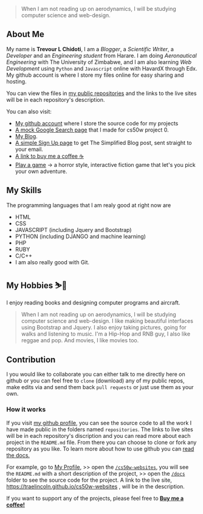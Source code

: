 > When I am not reading up on aerodynamics, I will be studying computer science and web-design. 

## About Me
My name is **Trevour L Chidoti**, I am a _Blogger_, a _Scientific Writer_, a _Developer_ and an _Engineering student_ from Harare.
I am doing _Aeronautical Engineering_ with The University of Zimbabwe, and I am also learning _Web Development_ using `Python` and `Javascript` online with HavardX through Edx. My github account is where I store my files online for easy sharing and hosting. 

You can view the files in [my public repositories][2] and the links to the live sites will be in each repository's description. 

You can also visit: 
- [My github account][2] where I store the source code for my projects
- [A mock Google Search page](https://traelincoln.github.io/cs50w-websites/) that I made for cs50w project 0.
- [My Blog](https://traelincoln.github.io/traelincoln).
- [A simple Sign Up page](traelincoln/signup.html) to get The Simplified Blog post, sent straight to your email.
- [A link to buy me a coffee :coffee:][7]
- [Play a game](/games/typeform1.html) -> a horror style, interactive fiction game that let's you pick your own adventure. 

## My Skills
The programming languages that I am realy good at right now are
  - HTML 
  - CSS
  - JAVASCRIPT (including Jquery and Bootstrap)
  - PYTHON (including DJANGO and machine learning)
  - PHP
  - RUBY
  - C/C++
  - I am also really good with Git.

## My Hobbies ⛷️🎿
I enjoy reading books and designing computer programs and aircraft. 
> When I am not reading up on aerodynamics, I will be studying computer science and web-design. 
I like making beautiful interfaces using Bootstrap and Jquery.
I also enjoy taking pictures, going for walks and listening to music. I'm a Hip-Hop and RNB guy, I also like reggae and pop. And movies, I like movies too.

## Contribution
I you would like to collaborate you can either talk to me directly here on github or you can feel free to `clone` (download) any of my public repos, make edits via and send them back `pull requests` or just use them as your own. 

### How it works
If you visit [my github profile][2], you can see the source code to all the work I have made public in the folders named `repositories`. The links to live sites will be in each repository's discription and you can read more about each project in the `README.md` file. From there you can choose to clone or fork any repository as you like. To learn more about how to use github you can [read the docs.][6]

For example, go to [My Profile][2], >> open the [`/cs50w-websites`][3], you will see the `README.md` with a short description of the project, >> open the [`/docs`][4] folder to see the source code for the project. A link to the live site, <https://traelincoln.github.io/cs50w-websites> , will be in the description.

If you want to support any of the projects, please feel free to [**Buy me a coffee!**][7] 


[1]: https://traelincoln.github.io/traelincoln
[2]: https://github.com/traelincoln
[3]: https://github.com/traelincoln/cs50w-websites
[4]: https://github.com/traelincoln/cs50w-websites/docs
[5]: https://traelincoln.me
[6]: https://docs.github.com
[7]: https://www.buymeacoffee.com/thetraelinO
